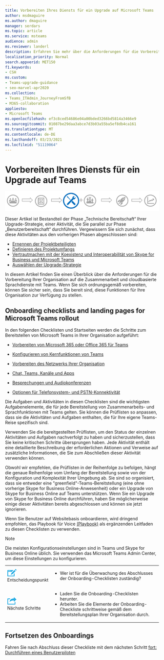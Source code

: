 ```yaml
---
title: Vorbereiten Ihres Diensts für ein Upgrade auf Microsoft Teams
author: msdmaguire
ms.author: dmaguire
manager: serdars
ms.topic: article
ms.service: msteams
audience: admin
ms.reviewer: landerl
description: Erfahren Sie mehr über die Anforderungen für die Vorbereitung Ihrer Organisation für die Zusammenarbeit und Cloud-Sprachdienste mit Teams.
localization_priority: Normal
search.appverid: MET150
f1.keywords:
- CSH
ms.custom:
- Teams-upgrade-guidance
- seo-marvel-apr2020
ms.collection:
- Teams_ITAdmin_JourneyFromSfB
- M365-collaboration
appliesto:
- Microsoft Teams
ms.openlocfilehash: ef3c8ced54686e04a00bded3266bd5814a3466e9
ms.sourcegitcommit: 01087be29daa3abce7d3b03a55ba5ef8db4ca161
ms.translationtype: MT
ms.contentlocale: de-DE
ms.lasthandoff: 03/23/2021
ms.locfileid: "51119064"
---
```

# <a name="prepare-your-service-for-upgrading-to-teams"></a>Vorbereiten Ihres Diensts für ein Upgrade auf Teams

![Diagramm Upgrade-Strategie, mit Betonung der Phase „Technische Bereitschaft“](media/upgrade-banner-tech-readiness.png "Etappen der Upgrade-Tour mit Schwerpunkt auf der Phase „Technische Bereitschaft“")

Dieser Artikel ist Bestandteil der Phase „Technische Bereitschaft“ Ihrer Upgrade-Strategie, einer Aktivität, die Sie parallel zur Phase „Benutzerbereitschaft“ durchführen. Vergewissern Sie sich zunächst, dass diese Aktivitäten aus den vorherigen Phasen abgeschlossen sind:

- [Ernennen der Projektbeteiligten](upgrade-enlist-stakeholders.md)
- [Definieren des Projektumfangs](./upgrade-define-project-scope.md)
- [Vertrautmachen mit der Koexistenz und Interoperabilität von Skype for Business und Microsoft Teams](./teams-and-skypeforbusiness-coexistence-and-interoperability.md)
- [Auswählen der Upgrade-Strategie](upgrade-and-coexistence-of-skypeforbusiness-and-teams.md)

In diesem Artikel finden Sie einen Überblick über die Anforderungen für die Vorbereitung Ihrer Organisation auf die Zusammenarbeit und cloudbasierte Sprachdienste mit Teams. Wenn Sie sich ordnungsgemäß vorbereiten, können Sie sicher sein, dass Sie bereit sind, diese Funktionen für Ihre Organisation zur Verfügung zu stellen.

## <a name="onboarding-checklists-and-landing-pages-for-microsoft-teams-rollout"></a>Onboarding checklists and landing pages for Microsoft Teams rollout

In den folgenden Checklisten und Startseiten werden die Schritte zum Bereitstellen von Microsoft Teams in Ihrer Organisation aufgeführt:

- [Vorbereiten von Microsoft 365 oder Office 365 für Teams](onboarding-checklist-enable-office-365.md)

- [Konfigurieren von Kernfunktionen von Teams](onboarding-checklist-configure-microsoft-teams-core-capabilities.md)

- [Vorbereiten des Netzwerks Ihrer Organisation](prepare-network.md)

- [Chat, Teams, Kanäle und Apps](deploy-chat-teams-channels-microsoft-teams-landing-page.md)

- [Besprechungen und Audiokonferenzen](deploy-meetings-microsoft-teams-landing-page.md)

- [Optionen für Telefonsystem- und PSTN-Konnektivität](cloud-voice-landing-page.md)


Die Aufgaben und Aktivitäten in diesen Checklisten sind die wichtigsten Aufgabenelemente, die für jede Bereitstellung von Zusammenarbeits- und Sprachfunktionen mit Teams gelten. Sie können die Prüflisten so anpassen, dass sie die Aktivitäten und Aufgaben enthalten, die für Ihre eigene Teams-Reise spezifisch sind.

Verwenden Sie die bereitgestellten Prüflisten, um den Status der einzelnen Aktivitäten und Aufgaben nachverfolgt zu haben und sicherzustellen, dass Sie keine kritischen Schritte übersprungen haben. Jede Aktivität enthält eine detaillierte Beschreibung der erforderlichen Aktionen und Verweise auf zusätzliche Informationen, die Sie zum Abschließen dieser Aktivität verwenden können.

Obwohl wir empfehlen, die Prüflisten in der Reihenfolge zu befolgen, hängt die genaue Reihenfolge vom Umfang der Bereitstellung sowie von der Konfiguration und Komplexität Ihrer Umgebung ab. Sie sind so organisiert, dass sie entweder eine "greenfield"-Teams-Bereitstellung (eine ohne vorherige Skype for Business Online-Anwesenheit) oder ein Upgrade von Skype for Business Online auf Teams unterstützen. Wenn Sie ein Upgrade von Skype for Business Online durchführen, haben Sie möglicherweise einige dieser Aktivitäten bereits abgeschlossen und können sie jetzt ignorieren.

Wenn Sie Benutzer auf Websitebasis onboardieren, wird dringend empfohlen, das Playbook für Voice [(Playbook)](https://github.com/MicrosoftDocs/OfficeDocs-SkypeForBusiness/blob/live/Teams/downloads/site-enablement-playbook-for-voice-(playbook).xlsx?raw=true) als ergänzenden Leitfaden zu diesen Checklisten zu verwenden.

>[!NOTE]
>Die meisten Konfigurationseinstellungen sind in Teams und Skype for Business Online üblich. Sie verwenden das Microsoft Teams Admin Center, um diese Einstellungen zu konfigurieren.

<table>
<tr><td><img src="media/audio_conferencing_image7.png" alt="An icon depicting a decision point"/> <br/>Entscheidungspunkt</td><td><ul><li>Wer ist für die Überwachung des Abschlusses der Onboarding-Checklisten zuständig?</li></ul></td></tr>
<tr><td><img src="media/audio_conferencing_image9.png" alt="An icon depicting the next steps"/><br/>Nächste Schritte</td><td><ul><li>Laden Sie die Onboarding-Checklisten herunter.</li><li>Arbeiten Sie die Elemente der Onboarding-Checkliste schrittweise gemäß dem Bereitstellungsplan Ihrer Organisation durch.</li></ul></td></tr>
</table>

<!--ENDOFSECTION-->

## <a name="continue-onboarding"></a>Fortsetzen des Onboardings

Fahren Sie nach Abschluss dieser Checkliste mit dem nächsten Schritt [fort: Durchführen eines Benutzerpiloten](pilot-essentials.md)

[//]: # (@Turgay ich diesen nächsten Absatz aus, weil er sprachspezifisch für die Cloud ist.)
<!--
As the next step, use the [Site Enablement Playbook for Voice (Playbook)](https://github.com/MicrosoftDocs/OfficeDocs-SkypeForBusiness/blob/live/Teams/downloads/site-enablement-playbook-for-voice-(playbook).xlsx?raw=true) to help you onboard your users on each site to cloud voice, and help ensure that you plan and execute important site-specific activities.
-->